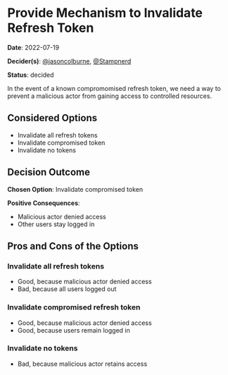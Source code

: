 # Provide Mechanism to Invalidate Refresh Token

**Date**: 2022-07-19

**Decider(s)**: [@jasoncolburne](https://github.com/jasoncolburne), [@Stampnerd](https://github.com/Stampnerd)

**Status**: decided

In the event of a known compromomised refresh token, we need a way to prevent a malicious actor from gaining access
to controlled resources.


## Considered Options
- Invalidate all refresh tokens
- Invalidate compromised token
- Invalidate no tokens


## Decision Outcome

**Chosen Option**:  Invalidate compromised token

**Positive Consequences**:
- Malicious actor denied access
- Other users stay logged in


## Pros and Cons of the Options

### Invalidate all refresh tokens
- Good, because malicious actor denied access
- Bad, because all users logged out

### Invalidate compromised refresh token
- Good, because malicious actor denied access
- Good, because users remain logged in

### Invalidate no tokens
- Bad, because malicious actor retains access
